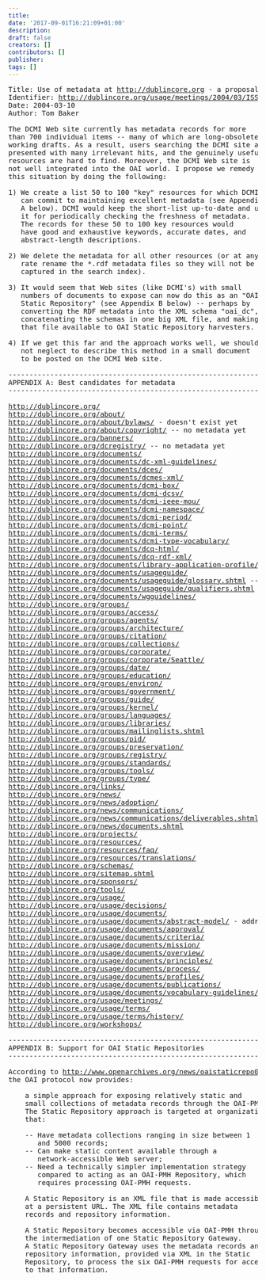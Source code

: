 ```yaml
---
title: 
date: '2017-09-01T16:21:09+01:00'
description: 
draft: false
creators: []
contributors: []
publisher: 
tags: []
---
```


<pre>
Title: Use of metadata at <a href="">http://dublincore.org</a> - a proposal
Identifier: <a href="/usage/meetings/2004/03/ISSUES/dublincore-org/">http://dublincore.org/usage/meetings/2004/03/ISSUES/dublincore-org/</a>
Date: 2004-03-10
Author: Tom Baker

The DCMI Web site currently has metadata records for more
than 700 individual items -- many of which are long-obsolete
working drafts. As a result, users searching the DCMI site are
presented with many irrelevant hits, and the genuinely useful
resources are hard to find. Moreover, the DCMI Web site is 
not well integrated into the OAI world. I propose we remedy
this situation by doing the following:

1) We create a list 50 to 100 "key" resources for which DCMI
   can commit to maintaining excellent metadata (see Appendix
   A below). DCMI would keep the short-list up-to-date and use
   it for periodically checking the freshness of metadata.
   The records for these 50 to 100 key resources would
   have good and exhaustive keywords, accurate dates, and
   abstract-length descriptions.

2) We delete the metadata for all other resources (or at any
   rate rename the *.rdf metadata files so they will not be 
   captured in the search index).

3) It would seem that Web sites (like DCMI's) with small
   numbers of documents to expose can now do this as an "OAI
   Static Repository" (see Appendix B below) -- perhaps by
   converting the RDF metadata into the XML schema "oai_dc",
   concatenating the schemas in one big XML file, and making
   that file available to OAI Static Repository harvesters.

4) If we get this far and the approach works well, we should
   not neglect to describe this method in a small document
   to be posted on the DCMI Web site.

------------------------------------------------------------------------
APPENDIX A: Best candidates for metadata
------------------------------------------------------------------------

<a href="/">http://dublincore.org/</a>
<a href="/about/">http://dublincore.org/about/</a>
<a href="/about/bylaws/">http://dublincore.org/about/bylaws/</a> - doesn't exist yet
<a href="/about/copyright/">http://dublincore.org/about/copyright/</a> -- no metadata yet
<a href="/banners/">http://dublincore.org/banners/</a>
<a href="/dcregistry/">http://dublincore.org/dcregistry/</a> -- no metadata yet
<a href="/documents/">http://dublincore.org/documents/</a>
<a href="/documents/dc-xml-guidelines/">http://dublincore.org/documents/dc-xml-guidelines/</a>
<a href="/documents/dces/">http://dublincore.org/documents/dces/</a>
<a href="/documents/dcmes-xml/">http://dublincore.org/documents/dcmes-xml/</a>
<a href="/documents/dcmi-box/">http://dublincore.org/documents/dcmi-box/</a>
<a href="/documents/dcmi-dcsv/">http://dublincore.org/documents/dcmi-dcsv/</a>
<a href="/documents/dcmi-ieee-mou/">http://dublincore.org/documents/dcmi-ieee-mou/</a>
<a href="/documents/dcmi-namespace/">http://dublincore.org/documents/dcmi-namespace/</a>
<a href="/documents/dcmi-period/">http://dublincore.org/documents/dcmi-period/</a>
<a href="/documents/dcmi-point/">http://dublincore.org/documents/dcmi-point/</a>
<a href="/documents/dcmi-terms/">http://dublincore.org/documents/dcmi-terms/</a>
<a href="/documents/dcmi-type-vocabulary/">http://dublincore.org/documents/dcmi-type-vocabulary/</a>
<a href="/documents/dcq-html/">http://dublincore.org/documents/dcq-html/</a>
<a href="/documents/dcq-rdf-xml/">http://dublincore.org/documents/dcq-rdf-xml/</a>
<a href="/documents/library-application-profile/">http://dublincore.org/documents/library-application-profile/</a>
<a href="/documents/usageguide/">http://dublincore.org/documents/usageguide/</a>
<a href="/documents/usageguide/glossary.shtml">http://dublincore.org/documents/usageguide/glossary.shtml</a> -- separate metadata??
<a href="/documents/usageguide/qualifiers.shtml">http://dublincore.org/documents/usageguide/qualifiers.shtml</a> -- separate metadata??
<a href="/documents/wgguidelines/">http://dublincore.org/documents/wgguidelines/</a>
<a href="/groups/">http://dublincore.org/groups/</a>
<a href="/groups/access/">http://dublincore.org/groups/access/</a>
<a href="/groups/agents/">http://dublincore.org/groups/agents/</a>
<a href="/groups/architecture/">http://dublincore.org/groups/architecture/</a>
<a href="/groups/citation/">http://dublincore.org/groups/citation/</a>
<a href="/groups/collections/">http://dublincore.org/groups/collections/</a>
<a href="/groups/corporate/">http://dublincore.org/groups/corporate/</a>
<a href="/groups/corporate/Seattle/">http://dublincore.org/groups/corporate/Seattle/</a>
<a href="/groups/date/">http://dublincore.org/groups/date/</a>
<a href="/groups/education/">http://dublincore.org/groups/education/</a>
<a href="/groups/environ/">http://dublincore.org/groups/environ/</a>
<a href="/groups/government/">http://dublincore.org/groups/government/</a>
<a href="/groups/guide/">http://dublincore.org/groups/guide/</a>
<a href="/groups/kernel/">http://dublincore.org/groups/kernel/</a>
<a href="/groups/languages/">http://dublincore.org/groups/languages/</a>
<a href="/groups/libraries/">http://dublincore.org/groups/libraries/</a>
<a href="/groups/mailinglists.shtml">http://dublincore.org/groups/mailinglists.shtml</a>
<a href="/groups/pid/">http://dublincore.org/groups/pid/</a>
<a href="/groups/preservation/">http://dublincore.org/groups/preservation/</a>
<a href="/groups/registry/">http://dublincore.org/groups/registry/</a>
<a href="/groups/standards/">http://dublincore.org/groups/standards/</a>
<a href="/groups/tools/">http://dublincore.org/groups/tools/</a>
<a href="/groups/type/">http://dublincore.org/groups/type/</a>
<a href="/links/">http://dublincore.org/links/</a>
<a href="/news/">http://dublincore.org/news/</a>
<a href="/news/adoption/">http://dublincore.org/news/adoption/</a>
<a href="/news/communications/">http://dublincore.org/news/communications/</a>
<a href="/news/communications/deliverables.shtml">http://dublincore.org/news/communications/deliverables.shtml</a>
<a href="/news/documents.shtml">http://dublincore.org/news/documents.shtml</a>
<a href="/projects/">http://dublincore.org/projects/</a>
<a href="/resources/">http://dublincore.org/resources/</a>
<a href="/resources/faq/">http://dublincore.org/resources/faq/</a>
<a href="/resources/translations/">http://dublincore.org/resources/translations/</a>
<a href="/schemas/">http://dublincore.org/schemas/</a>
<a href="/sitemap.shtml">http://dublincore.org/sitemap.shtml</a>
<a href="/sponsors/">http://dublincore.org/sponsors/</a>
<a href="/tools/">http://dublincore.org/tools/</a>
<a href="/usage/">http://dublincore.org/usage/</a>
<a href="/usage/decisions/">http://dublincore.org/usage/decisions/</a>
<a href="/usage/documents/">http://dublincore.org/usage/documents/</a>
<a href="/usage/documents/abstract-model/">http://dublincore.org/usage/documents/abstract-model/</a> - address does not exist yet
<a href="/usage/documents/approval/">http://dublincore.org/usage/documents/approval/</a>
<a href="/usage/documents/criteria/">http://dublincore.org/usage/documents/criteria/</a>
<a href="/usage/documents/mission/">http://dublincore.org/usage/documents/mission/</a>
<a href="/usage/documents/overview/">http://dublincore.org/usage/documents/overview/</a>
<a href="/usage/documents/principles/">http://dublincore.org/usage/documents/principles/</a>
<a href="/usage/documents/process/">http://dublincore.org/usage/documents/process/</a>
<a href="/usage/documents/profiles/">http://dublincore.org/usage/documents/profiles/</a>
<a href="/usage/documents/publications/">http://dublincore.org/usage/documents/publications/</a>
<a href="/usage/documents/vocabulary-guidelines/">http://dublincore.org/usage/documents/vocabulary-guidelines/</a>
<a href="/usage/meetings/">http://dublincore.org/usage/meetings/</a>
<a href="/usage/terms/">http://dublincore.org/usage/terms/</a>
<a href="/usage/terms/history/">http://dublincore.org/usage/terms/history/</a>
<a href="/workshops/">http://dublincore.org/workshops/</a>

------------------------------------------------------------------------
APPENDIX B: Support for OAI Static Repositories
------------------------------------------------------------------------

According to <a href="http://www.openarchives.org/news/oaistaticrepo0301010.html">http://www.openarchives.org/news/oaistaticrepo0301010.html</a>,
the OAI protocol now provides: 

    a simple approach for exposing relatively static and
    small collections of metadata records through the OAI-PMH.
    The Static Repository approach is targeted at organizations
    that:

    -- Have metadata collections ranging in size between 1
       and 5000 records;
    -- Can make static content available through a
       network-accessible Web server;
    -- Need a technically simpler implementation strategy
       compared to acting as an OAI-PMH Repository, which
       requires processing OAI-PMH requests.

    A Static Repository is an XML file that is made accessible
    at a persistent URL. The XML file contains metadata
    records and repository information.

    A Static Repository becomes accessible via OAI-PMH through
    the intermediation of one Static Repository Gateway.
    A Static Repository Gateway uses the metadata records and
    repository information, provided via XML in the Static
    Repository, to process the six OAI-PMH requests for access
    to that information.

</pre>
